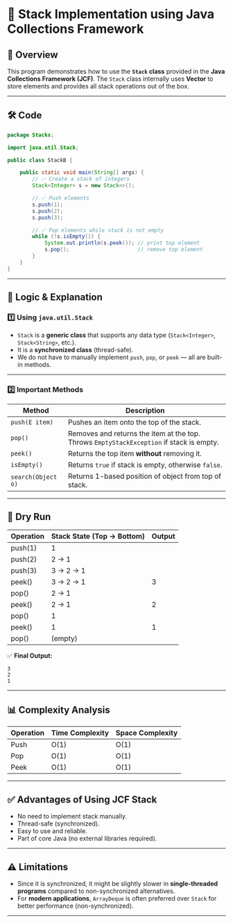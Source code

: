 

# 📌 Stack Implementation using Java Collections Framework

## 📖 Overview

This program demonstrates how to use the **`Stack` class** provided in the **Java Collections Framework (JCF)**.
The `Stack` class internally uses **Vector** to store elements and provides all stack operations out of the box.

---

## 🛠 Code

```java
package Stacks;

import java.util.Stack;

public class StackB {

    public static void main(String[] args) {
        // ✅ Create a stack of integers
        Stack<Integer> s = new Stack<>();

        // ✅ Push elements
        s.push(1);
        s.push(2);
        s.push(3);

        // ✅ Pop elements while stack is not empty
        while (!s.isEmpty()) {
            System.out.println(s.peek()); // print top element
            s.pop();                      // remove top element
        }
    }
}
```

---

## 🧠 Logic & Explanation

### **1️⃣ Using `java.util.Stack`**

* `Stack` is a **generic class** that supports any data type (`Stack<Integer>`, `Stack<String>`, etc.).
* It is a **synchronized class** (thread-safe).
* We do not have to manually implement `push`, `pop`, or `peek` — all are built-in methods.

---

### **2️⃣ Important Methods**

| Method             | Description                                                                              |
| ------------------ | ---------------------------------------------------------------------------------------- |
| `push(E item)`     | Pushes an item onto the top of the stack.                                                |
| `pop()`            | Removes and returns the item at the top. Throws `EmptyStackException` if stack is empty. |
| `peek()`           | Returns the top item **without** removing it.                                            |
| `isEmpty()`        | Returns `true` if stack is empty, otherwise `false`.                                     |
| `search(Object o)` | Returns 1-based position of object from top of stack.                                    |

---

## 🧾 Dry Run

| Operation | Stack State (Top → Bottom) | Output |
| --------- | -------------------------- | ------ |
| push(1)   | 1                          |        |
| push(2)   | 2 → 1                      |        |
| push(3)   | 3 → 2 → 1                  |        |
| peek()    | 3 → 2 → 1                  | 3      |
| pop()     | 2 → 1                      |        |
| peek()    | 2 → 1                      | 2      |
| pop()     | 1                          |        |
| peek()    | 1                          | 1      |
| pop()     | (empty)                    |        |

✅ **Final Output:**

```
3
2
1
```

---

## 📊 Complexity Analysis

| Operation | Time Complexity | Space Complexity |
| --------- | --------------- | ---------------- |
| Push      | O(1)            | O(1)             |
| Pop       | O(1)            | O(1)             |
| Peek      | O(1)            | O(1)             |

---

## ✅ Advantages of Using JCF Stack

* No need to implement stack manually.
* Thread-safe (synchronized).
* Easy to use and reliable.
* Part of core Java (no external libraries required).

---

## ⚠️ Limitations

* Since it is synchronized, it might be slightly slower in **single-threaded programs** compared to non-synchronized alternatives.
* For **modern applications**, `ArrayDeque` is often preferred over `Stack` for better performance (non-synchronized).

---

